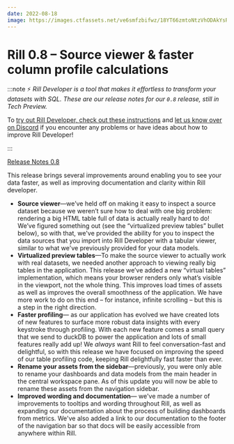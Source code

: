 ```yaml
---
date: 2022-08-18
image: https://images.ctfassets.net/ve6smfzbifwz/18YT66zmtoNtzVhODAkYsR/e2eac9e6034bd76e4ed54bb3e26e1564/release-notes-0-8.jpg
---
```


# Rill 0.8 – Source viewer & faster column profile calculations

:::note
⚡ *Rill Developer is a tool that makes it effortless to transform your datasets with SQL. These are our release notes for our `0.8` release, still in Tech Preview.*

To [try out Rill Developer, check out these instructions](/#pick-an-install-option) and [let us know over on Discord](https://bit.ly/3bbcSl9) if you encounter any problems or have ideas about how to improve Rill Developer!

:::

[Release Notes 0.8](https://user-images.githubusercontent.com/1851282/185508582-db3707da-28da-4677-949d-908cf8d9e211.mp4 "740910168")

This release brings several improvements around enabling you to see your data faster, as well as improving documentation and clarity within Rill developer. 

- **Source viewer**—we’ve held off on making it easy to inspect a source dataset because we weren’t sure how to deal with one big problem: rendering a big HTML table full of data is actually really hard to do! We’ve figured something out (see the “virtualized preview tables” bullet below), so with that, we've provided the ability for you to inspect the data sources that you import into Rill Developer with a tabular viewer, similar to what we've previously provided for your data models.
- **Virtualized preview tables**—To make the source viewer to actually work with real datasets, we needed another approach to viewing really big tables in the application. This release we’ve added a new “virtual tables” implementation, which means your browser renders only what’s visible in the viewport, not the whole thing. This improves load times of assets as well as improves the overall smoothness of the application. We have more work to do on this end – for instance, infinite scrolling – but this is a step in the right direction.
- **Faster profiling**— as our application has evolved we have created lots of new features to surface more robust data insights with every keystroke through profiling. With each new feature comes a small query that we send to duckDB to power the application and lots of small features really add up! We *always* want Rill to feel conversation-fast and delightful, so with this release we have focused on improving the speed of our table profiling code, keeping Rill delightfully fast faster than ever.
- **Rename your assets from the sidebar**—previously, you were only able to rename your dashboards and data models from the main header in the central workspace pane. As of this update you will now be able to rename these assets from the navigation sidebar.
- **Improved wording and documentation**— we've made a number of improvements to tooltips and wording throughout Rill, as well as expanding our documentation about the process of building dashboards from metrics. We've also added a link to our documentation to the footer of the navigation bar so that docs will be easily accessible from anywhere within Rill.